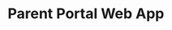 # Parent Portal Web App
<!-- ## Apex Class
[ContactImmunizationController]

## VisualForce Page
[ContactImmunizations1]

##Tickes:
[Jira-IRMP-9]


## Test Links:

Dillinger is currently extended with the following plugins.
Instructions on how to use them in your own application are linked below.

| Plugin | Test Links |
| ------ | ------ |
| NO Data | [cid=0036300000nj6MQAAY] |
| Some Data | [cid=0033600001EDjSmAAL]|
| All Data | [cid=0036300000ndPD6AAM] |
| NO Emergency Contact | [cid=0036300000nj6MQAAY] |


   [Jira-IRMP-9]:<https://team-1607258563185.atlassian.net/browse/IRMP-9>
   [ContactImmunizationController]: <https://medicalert--qa.lightning.force.com/lightning/setup/ApexClasses/page?address=%2F01p6300000EKoVK%2Fe%3FretURL%3D%252Fsetup%252Fbuild%252FviewApexClass.apexp%253Fid%253D01p6300000EKoVK%2526id%253D01p6300000EKoVK%2526isdtp%253Dp1%2526sfdcIFrameOrigin%253Dhttps%25253A%25252F%25252Fmedicalert--qa.lightning.force.com%2526clc%253D1%26sfdcIFrameOrigin%3Dhttps%253A%252F%252Fmedicalert--qa.lightning.force.com%26clc%3D1>
   [ContactImmunizations1]: <https://medicalert--qa.lightning.force.com/lightning/setup/ApexPages/page?address=%2Fapexpages%2Fsetup%2FviewApexPage.apexp%3Fclc%3D1%26id%3D06663000003mi7K%26sfdcIFrameOrigin%3Dhttps%253A%252F%252Fmedicalert--qa.lightning.force.com>
   [cid=0036300000ndPD6AAM]:<https://qa-medicalert.cs43.force.com/Immunization/ContactImmunizations1?cid=0036300000ndPD6AAM>
   [cid=0033600001EDjSmAAL]:<https://qa-medicalert.cs43.force.com/Immunization/ContactImmunizations1?cid=0033600001EDjSmAAL>
   [cid=0036300000nj6MQAAY]:<https://qa-medicalert.cs43.force.com/Immunization/ContactImmunizations1?cid=0036300000nj6MQAAY> -->